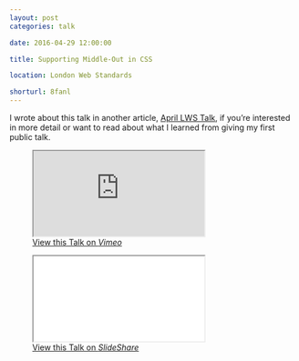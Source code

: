 ```yaml
---
layout: post
categories: talk

date: 2016-04-29 12:00:00

title: Supporting Middle-Out in CSS

location: London Web Standards

shorturl: 8fanl
---
```



I wrote about this talk in another article, <a rel="me" href="{% post_url 2016-04-29-april-lws-talk %}">April LWS Talk</a>, if you’re interested in more detail or want to read about what I learned from giving my first public talk.

<figure>
    <div class="media  media--vimeo">
        <iframe src="https://player.vimeo.com/video/164122074" allowfullscreen></iframe>
    </div>
    <figcaption><a rel="external" href="https://vimeo.com/164122074" title="Supporting Middle-Out in CSS on Vimeo">View this Talk on <em>Vimeo</em></a></figcaption>
</figure>

<figure>
    <div class="media  media--slideshare">
        <iframe src="//www.slideshare.net/slideshow/embed_code/key/hixmTNkYy3AfKn" allowfullscreen></iframe>
    </div>
    <figcaption><a rel="external" href="http://www.slideshare.net/ChrisBurnell1/supporting-middleout-in-css-61086081/1" title="Supporting Middle-Out in CSS on SlideShare">View this Talk on <em>SlideShare</em></a></figcaption>
</figure>
